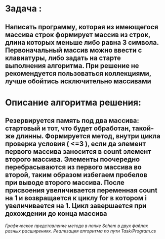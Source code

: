 # Задача :
## Написать программу, которая из имеющегося массива строк формирует массив из строк, длина которых меньше либо равна 3 символа. Первоначальный массив можно ввести с клавиатуры, либо задать на старте выполнения алгоритма. При решение не рекомендуется пользоваться коллекциями, лучше обойтись исключительно массивами
# Описание алгоритма решения:
## Резервируется память под два массива: стартовый и тот, что будет обработан, такой-же длинны. Формируется метод, внутри цикла проверка условия ( <=3 ), если да элемент первого массива заносится в count элемент второго массива. Элементы поочередно перебрасываются из первого массива во второй, таким образом избегаем пробелов при выводе второго массива. После присвоения увеличивается переменная count на 1 и возвращается к циклу for в котором i увеличивается на 1. Цикл завершается при дохождении до конца массива

*Графическое представление метода в папке Schem в двух файлах разных расширениях.*
*Реализация алгоритма по пути Task/Program.cs*
